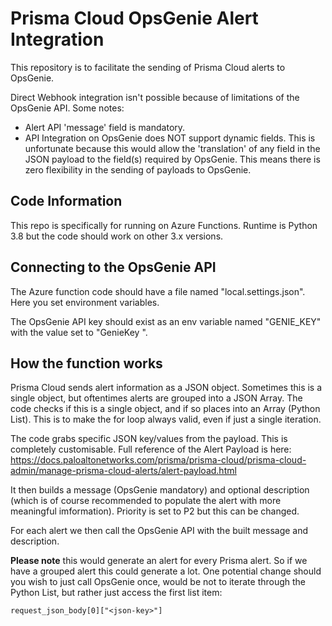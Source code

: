 # Prisma Cloud OpsGenie Alert Integration

This repository is to facilitate the sending of Prisma Cloud alerts to OpsGenie.

Direct Webhook integration isn't possible because of limitations of the OpsGenie API. Some notes:
* Alert API 'message' field is mandatory.
* API Integration on OpsGenie does NOT support dynamic fields. This is unfortunate because this would allow the 'translation' of any field in the JSON payload to the field(s) required by OpsGenie. This means there is zero flexibility in the sending of payloads to OpsGenie.

## Code Information

This repo is specifically for running on Azure Functions. Runtime is Python 3.8 but the code should work on other 3.x versions.

## Connecting to the OpsGenie API

The Azure function code should have a file named "local.settings.json". Here you set environment variables.

The OpsGenie API key should exist as an env variable named "GENIE_KEY" with the value set to "GenieKey <your-api-key>".

## How the function works

Prisma Cloud sends alert information as a JSON object. Sometimes this is a single object, but oftentimes alerts are grouped into a JSON Array. The code checks if this is a single object, and if so places into an Array (Python List). This is to make the for loop always valid, even if just a single iteration.

The code grabs specific JSON key/values from the payload. This is completely customisable. Full reference of the Alert Payload is here: https://docs.paloaltonetworks.com/prisma/prisma-cloud/prisma-cloud-admin/manage-prisma-cloud-alerts/alert-payload.html

It then builds a message (OpsGenie mandatory) and optional description (which is of course recommended to populate the alert with more meaningful imformation). Priority is set to P2 but this can be changed.

For each alert we then call the OpsGenie API with the built message and description.

**Please note** this would generate an alert for every Prisma alert. So if we have a grouped alert this could generate a lot. One potential change should you wish to just call OpsGenie once, would be not to iterate through the Python List, but rather just access the first list item:

    request_json_body[0]["<json-key>"]